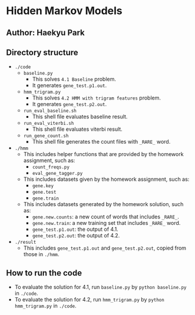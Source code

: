 # Hidden Markov Models

## Author: Haekyu Park

## Directory structure
- `./code`
	- `baseline.py`
		- This solves `4.1 Baseline` problem.
		- It generates `gene_test.p1.out`.
	- `hmm_trigram.py`
		- This solves `4.2 HMM with trigram features` problem.
		- It generates `gene_test.p2.out`.
	- `run_eval_baseline.sh`
		- This shell file evaluates baseline result.
	- `run_eval_viterbi.sh`
		- This shell file evaluates viterbi result.
	- `run_gene_count.sh`
		- This shell file generates the count files with `_RARE_` word.
- `./hmm`
	- This includes helper functions that are provided by the homework assignment, such as:
		- `count_freqs.py`
		- `eval_gene_tagger.py`
	- This includes datasets given by the homework assignment, such as:
		- `gene.key`
		- `gene.test`
		- `gene.train`
	- This includes datasets generated by the homework solution, such as:
		- `gene.new.counts`: a new count of words that includes `_RARE_`.
		- `gene.new.train`: a new training set that includes `_RARE_` word.
		- `gene_test.p1.out`: the output of 4.1.
		- `gene_test.p2.out`: the output of 4.2.
- `./result`
	- This includes `gene_test.p1.out` and `gene_test.p2.out`, copied from those in `./hmm`.

## How to run the code
- To evaluate the solution for 4.1, run `baseline.py` by `python baseline.py` in `./code`.
- To evaluate the solution for 4.2, run `hmm_trigram.py` by `python hmm_trigram.py` in `./code`.
